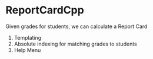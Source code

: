# ReportCardCpp

Given grades for students, we can calculate a Report Card
  1. Templating
  2. Absolute indexing for matching grades to students
  3. Help Menu
